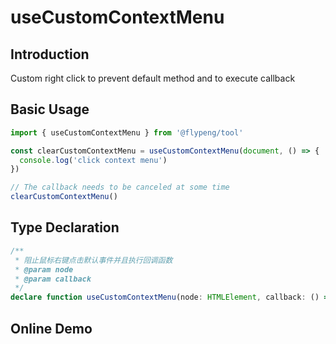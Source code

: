 # useCustomContextMenu

## Introduction

Custom right click to prevent default method and to execute callback

## Basic Usage

```ts
import { useCustomContextMenu } from '@flypeng/tool'

const clearCustomContextMenu = useCustomContextMenu(document, () => {
  console.log('click context menu')
})

// The callback needs to be canceled at some time
clearCustomContextMenu()
```

## Type Declaration

```ts
/**
 * 阻止鼠标右键点击默认事件并且执行回调函数
 * @param node
 * @param callback
 */
declare function useCustomContextMenu(node: HTMLElement, callback: () => void): void
```

## Online Demo

<preview path="./index.vue" title="useCustomContextMenu" description="Custom right click to prevent default method and to execute callback"></preview>
